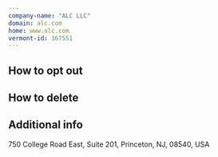 ```yaml
---
company-name: "ALC LLC"
domain: alc.com
home: www.alc.com
vermont-id: 367551
---
```

## How to opt out




## How to delete




## Additional info




750 College Road East, Suite 201, Princeton, NJ, 08540, USA













